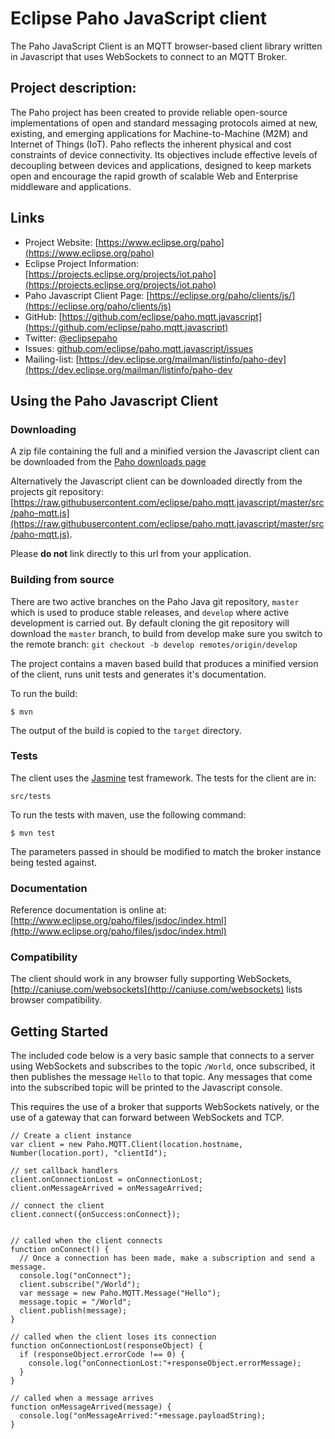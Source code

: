 # Eclipse Paho JavaScript client

The Paho JavaScript Client is an MQTT browser-based client library written in Javascript that uses WebSockets to connect to an MQTT Broker.

## Project description:

The Paho project has been created to provide reliable open-source implementations of open and standard messaging protocols aimed at new, existing, and emerging applications for Machine-to-Machine (M2M) and Internet of Things (IoT).
Paho reflects the inherent physical and cost constraints of device connectivity. Its objectives include effective levels of decoupling between devices and applications, designed to keep markets open and encourage the rapid growth of scalable Web and Enterprise middleware and applications.

## Links

- Project Website: [https://www.eclipse.org/paho](https://www.eclipse.org/paho)
- Eclipse Project Information: [https://projects.eclipse.org/projects/iot.paho](https://projects.eclipse.org/projects/iot.paho)
- Paho Javascript Client Page: [https://eclipse.org/paho/clients/js/](https://eclipse.org/paho/clients/js)
- GitHub: [https://github.com/eclipse/paho.mqtt.javascript](https://github.com/eclipse/paho.mqtt.javascript)
- Twitter: [@eclipsepaho](https://twitter.com/eclipsepaho)
- Issues: [github.com/eclipse/paho.mqtt.javascript/issues](https://github.com/eclipse/paho.mqtt.javascript/issues)
- Mailing-list: [https://dev.eclipse.org/mailman/listinfo/paho-dev](https://dev.eclipse.org/mailman/listinfo/paho-dev


## Using the Paho Javascript Client


### Downloading

A zip file containing the full and a minified version the Javascript client can be downloaded from the [Paho downloads page](https://projects.eclipse.org/projects/technology.paho/downloads)

Alternatively the Javascript client can be downloaded directly from the projects git repository: [https://raw.githubusercontent.com/eclipse/paho.mqtt.javascript/master/src/paho-mqtt.js](https://raw.githubusercontent.com/eclipse/paho.mqtt.javascript/master/src/paho-mqtt.js).

Please **do not** link directly to this url from your application.

### Building from source

There are two active branches on the Paho Java git repository, ```master``` which is used to produce stable releases, and ```develop``` where active development is carried out. By default cloning the git repository will download the ```master``` branch, to build from develop make sure you switch to the remote branch: ```git checkout -b develop remotes/origin/develop```

The project contains a maven based build that produces a minified version of the client, runs unit tests and generates it's documentation.

To run the build:

```
$ mvn
```

The output of the build is copied to the ```target``` directory.

### Tests

The client uses the [Jasmine](http://jasmine.github.io/) test framework. The tests for the client are in:

```
src/tests
```

To run the tests with maven, use the following command:
```
$ mvn test
```
The parameters passed in should be modified to match the broker instance being tested against.

### Documentation

Reference documentation is online at: [http://www.eclipse.org/paho/files/jsdoc/index.html](http://www.eclipse.org/paho/files/jsdoc/index.html)

### Compatibility

The client should work in any browser fully supporting WebSockets, [http://caniuse.com/websockets](http://caniuse.com/websockets) lists browser compatibility.

## Getting Started

The included code below is a very basic sample that connects to a server using WebSockets and subscribes to the topic ```/World```, once subscribed, it then publishes the message ```Hello``` to that topic. Any messages that come into the subscribed topic will be printed to the Javascript console.

This requires the use of a broker that supports WebSockets natively, or the use of a gateway that can forward between WebSockets and TCP.

```JS
// Create a client instance
var client = new Paho.MQTT.Client(location.hostname, Number(location.port), "clientId");

// set callback handlers
client.onConnectionLost = onConnectionLost;
client.onMessageArrived = onMessageArrived;

// connect the client
client.connect({onSuccess:onConnect});


// called when the client connects
function onConnect() {
  // Once a connection has been made, make a subscription and send a message.
  console.log("onConnect");
  client.subscribe("/World");
  var message = new Paho.MQTT.Message("Hello");
  message.topic = "/World";
  client.publish(message);
}

// called when the client loses its connection
function onConnectionLost(responseObject) {
  if (responseObject.errorCode !== 0) {
    console.log("onConnectionLost:"+responseObject.errorMessage);
  }
}

// called when a message arrives
function onMessageArrived(message) {
  console.log("onMessageArrived:"+message.payloadString);
}
```
